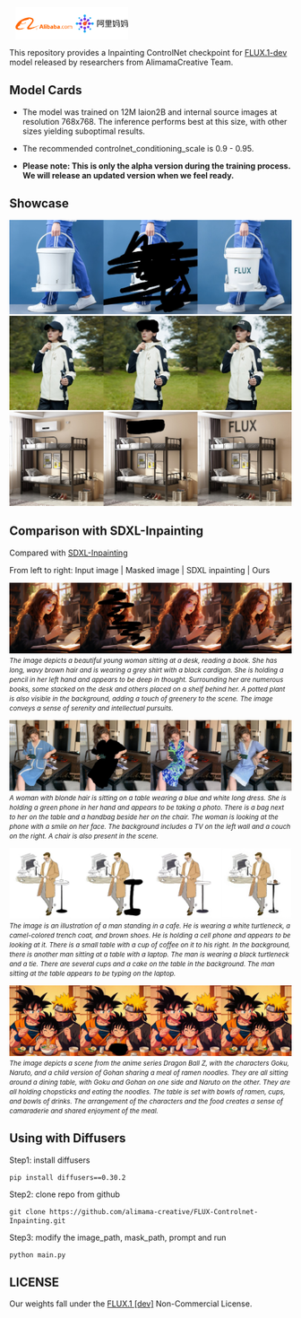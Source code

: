 <div style="display: flex;align-items: center;">
  <img src="images/alibabaalimama.png" alt="alibaba" style="width: 40%; height: auto; margin: 0 10px;">
</div>

This repository provides a Inpainting ControlNet checkpoint for [FLUX.1-dev](https://huggingface.co/black-forest-labs/FLUX.1-dev) model released by researchers from AlimamaCreative Team.

## Model Cards

* The model was trained on 12M laion2B and internal source images at resolution 768x768. The inference performs best at this size, with other sizes yielding suboptimal results.

* The recommended controlnet_conditioning_scale is 0.9 - 0.95.

* **Please note: This is only the alpha version during the training process. We will release an updated version when we feel ready.**

## Showcase

![flux1](images/flux1.jpg)
![flux2](images/flux2.jpg)
![flux3](images/flux3.jpg)

## Comparison with SDXL-Inpainting

Compared with [SDXL-Inpainting](https://huggingface.co/diffusers/stable-diffusion-xl-1.0-inpainting-0.1)

From left to right: Input image | Masked image | SDXL inpainting | Ours

![0](images/0.jpg)
<small><i>*The image depicts a beautiful young woman sitting at a desk, reading a book. She has long, wavy brown hair and is wearing a grey shirt with a black cardigan. She is holding a pencil in her left hand and appears to be deep in thought. Surrounding her are numerous books, some stacked on the desk and others placed on a shelf behind her. A potted plant is also visible in the background, adding a touch of greenery to the scene. The image conveys a sense of serenity and intellectual pursuits.*</i></small>

![0](images/1.jpg)
<small><i>A woman with blonde hair is sitting on a table wearing a blue and white long dress. She is holding a green phone in her hand and appears to be taking a photo. There is a bag next to her on the table and a handbag beside her on the chair. The woman is looking at the phone with a smile on her face. The background includes a TV on the left wall and a couch on the right. A chair is also present in the scene.</i></small>

![0](images/2.jpg)
<small><i>The image is an illustration of a man standing in a cafe. He is wearing a white turtleneck, a camel-colored trench coat, and brown shoes. He is holding a cell phone and appears to be looking at it. There is a small table with a cup of coffee on it to his right. In the background, there is another man sitting at a table with a laptop. The man is wearing a black turtleneck and a tie. There are several cups and a cake on the table in the background. The man sitting at the table appears to be typing on the laptop.</i></small>

![0](images/3.jpg)
<small><i>The image depicts a scene from the anime series Dragon Ball Z, with the characters Goku, Naruto, and a child version of Gohan sharing a meal of ramen noodles. They are all sitting around a dining table, with Goku and Gohan on one side and Naruto on the other. They are all holding chopsticks and eating the noodles. The table is set with bowls of ramen, cups, and bowls of drinks. The arrangement of the characters and the food creates a sense of camaraderie and shared enjoyment of the meal.</i></small>

## Using with Diffusers
Step1: install diffusers
``` Shell
pip install diffusers==0.30.2
```

Step2: clone repo from github
``` Shell
git clone https://github.com/alimama-creative/FLUX-Controlnet-Inpainting.git
```

Step3: modify the image_path, mask_path, prompt and run
``` Shell
python main.py
```
## LICENSE
Our weights fall under the [FLUX.1 [dev]](https://huggingface.co/black-forest-labs/FLUX.1-dev/blob/main/LICENSE.md) Non-Commercial License.
